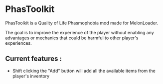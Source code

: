 ﻿# PhasToolkit

PhasToolkit is a Quality of Life Phasmophobia mod made for MelonLoader.

The goal is to improve the experience of the player without enabling any advantages or mechanics that could be harmful to other player's experiences.


## Current features :

- Shift clicking the "Add" button will add all the available items from the player's inventory
